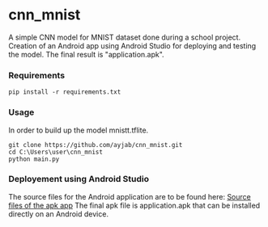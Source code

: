 # cnn_mnist
A simple CNN model for MNIST dataset done during a school project. Creation of an Android app using Android Studio for deploying and testing the model. The final result is "application.apk".

### Requirements
```
pip install -r requirements.txt
```
### Usage
In order to build up the model mnistt.tflite.
```
git clone https://github.com/ayjab/cnn_mnist.git
cd C:\Users\user\cnn_mnist
python main.py
```
### Deployement using Android Studio
The source files for the Android application are to be found here: [Source files of the apk app]([https://pages.github.com/](https://drive.google.com/file/d/1YT3rnnXD22ccCsNOv9bi2RAxtlY8v_6Z/view?usp=sharing))
The final apk file is application.apk that can be installed directly on an Android device.

